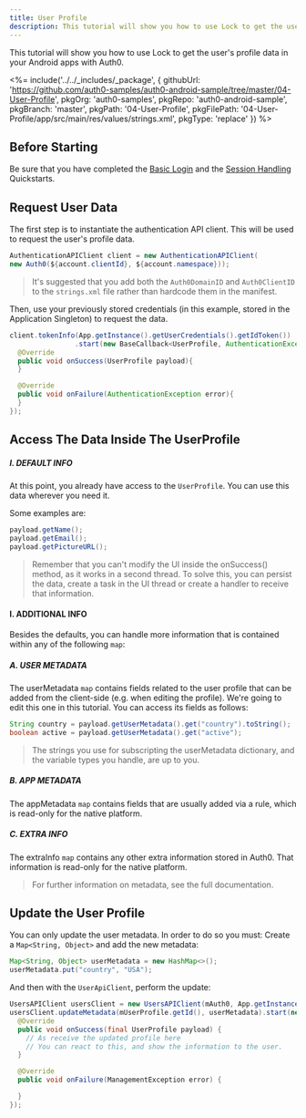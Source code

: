 ```yaml
---
title: User Profile
description: This tutorial will show you how to use Lock to get the user's profile data.
---
```


This tutorial will show you how to use Lock to get the user's profile data in your Android apps with Auth0.

 <%= include('../../_includes/_package', {
  githubUrl: 'https://github.com/auth0-samples/auth0-android-sample/tree/master/04-User-Profile',
  pkgOrg: 'auth0-samples',
  pkgRepo: 'auth0-android-sample',
  pkgBranch: 'master',
  pkgPath: '04-User-Profile',
  pkgFilePath: '04-User-Profile/app/src/main/res/values/strings.xml',
  pkgType: 'replace'
}) %>


## Before Starting

Be sure that you have completed the [Basic Login](01-login) and the [Session Handling](03-session-handling) Quickstarts.

## Request User Data

The first step is to instantiate the authentication API client. This will be used to request the user's profile data.

```java
AuthenticationAPIClient client = new AuthenticationAPIClient(
new Auth0(${account.clientId}, ${account.namespace}));
```

> It's suggested that you add both the `Auth0DomainID` and `Auth0ClientID` to the `strings.xml` file rather than hardcode them in the manifest.


Then, use your previously stored credentials (in this example, stored in the Application Singleton) to request the data.

```java        
client.tokenInfo(App.getInstance().getUserCredentials().getIdToken())
                .start(new BaseCallback<UserProfile, AuthenticationException>() {
  @Override
  public void onSuccess(UserProfile payload){
  }

  @Override
  public void onFailure(AuthenticationException error){
  }
});
```                

## Access The Data Inside The UserProfile

##### I. DEFAULT INFO

At this point, you already have access to the `UserProfile`.
You can use this data wherever you need it.

Some examples are:

```java
payload.getName();
payload.getEmail();
payload.getPictureURL();
```

> Remember that you can't modify the UI inside the onSuccess() method, as it works in a second thread. To solve this, you can persist the data, create a task in the UI thread or create a handler to receive that information.

#### I. ADDITIONAL INFO

Besides the defaults, you can handle more information that is contained within any of the following `map`:

##### A. USER METADATA

The userMetadata `map` contains fields related to the user profile that can be added from the client-side (e.g. when editing the profile). We're going to edit this one in this tutorial. You can access its fields as follows:

```java
String country = payload.getUserMetadata().get("country").toString();
boolean active = payload.getUserMetadata().get("active");
```

> The strings you use for subscripting the userMetadata dictionary, and the variable types you handle, are up to you.

##### B. APP METADATA

The appMetadata `map` contains fields that are usually added via a rule, which is read-only for the native platform.

##### C. EXTRA INFO

The extraInfo `map` contains any other extra information stored in Auth0. That information is read-only for the native platform.

> For further information on metadata, see the full documentation.

## Update the User Profile

You can only update the user metadata. In order to do so you must:
Create a `Map<String, Object>` and add the new metadata:

```java
Map<String, Object> userMetadata = new HashMap<>();
userMetadata.put("country", "USA");
```
And then with the `UserApiClient`, perform the update:

```java
UsersAPIClient usersClient = new UsersAPIClient(mAuth0, App.getInstance().getUserCredentials().getIdToken());
usersClient.updateMetadata(mUserProfile.getId(), userMetadata).start(new BaseCallback<UserProfile, ManagementException>() {
  @Override
  public void onSuccess(final UserProfile payload) {
    // As receive the updated profile here
    // You can react to this, and show the information to the user.
  }

  @Override
  public void onFailure(ManagementException error) {

  }
});
```
